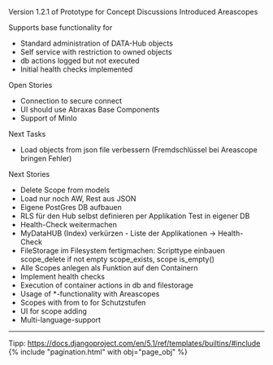 Version 1.2.1 of Prototype for Concept Discussions
  Introduced Areascopes 

Supports base functionality for 
- Standard administration of DATA-Hub objects
- Self service with restriction to owned objects
- db actions logged but not executed
- Initial health checks implemented

Open Stories
- Connection to secure connect
- UI should use Abraxas Base Components
- Support of MinIo

Next Tasks
- Load objects from json file verbessern (Fremdschlüssel bei Areascope bringen Fehler)

Next Stories
- Delete Scope from models
- Load nur noch AW, Rest aus JSON
- Eigene PostGres DB aufbauen
- RLS für den Hub selbst definieren per Applikation Test in eigener DB
- Health-Check weitermachen
- MyDataHUB (Index) verkürzen - Liste der Applikationen -> Health-Check
- FileStorage im Filesystem fertigmachen:
  Scripttype einbauen 
  scope_delete if not empty
  scope_exists, scope is_empty()
- Alle Scopes anlegen als Funktion auf den Containern
- Implement health checks
- Execution of container actions in db and filestorage
- Usage of *-functionality with Areascopes
- Scopes with from to for Schutzstufen 
- UI for scope adding
- Multi-language-support

------------------------------------------------------------------------------------------
Tipp:
  https://docs.djangoproject.com/en/5.1/ref/templates/builtins/#include
  {% include "pagination.html" with obj="page_obj"  %}

